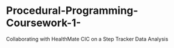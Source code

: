 # Procedural-Programming-Coursework-1-
Collaborating with HealthMate CIC on a Step Tracker Data Analysis
